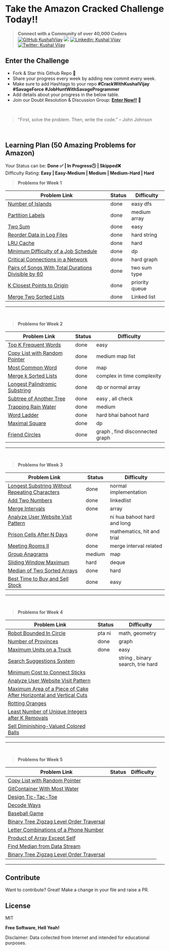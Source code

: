 # Take the Amazon Cracked Challenge Today!!

>  **Connect with a Community of over 40,000 Coders** 
[![GitHub KushalVijay](https://img.shields.io/github/followers/KushalVijay?label=follow&style=social)](https://github.com/KushalVijay) 
![](https://img.shields.io/youtube/channel/subscribers/UCOZMPD9TMk0C4yipWBaPZ7w?label=Subscribe%20to%20our%20Channel%20&style=social)
[![Linkedin: Kushal Vijay](https://img.shields.io/badge/-Kushal%20Vijay-blue?style=flat-square&logo=Linkedin&logoColor=white&link=https://www.linkedin.com/in/kushalvijay/)](https://www.linkedin.com/in/kushalvijay/)
[![Twitter: Kushal Vijay](https://img.shields.io/twitter/follow/KushalVijay_?style=social)](https://twitter.com/KushalVijay_)

## Enter the Challenge
- Fork & Star this Github Repo 🌟
- Share your progress every week by adding new commit every week.
- Make sure to add Hashtags to your repo **#CrackWithKushalVijay  #SavageForce  #JobHuntWithSavageProgrammer**
- Add details about your progress in the below table.
- Join our Doubt Resolution & Discussion Group: [**Enter Now!!**](https://t.me/vijaykushal) 👀

<br />

> "First, solve the problem. Then, write the code.” – John Johnson

<br/>

## Learning Plan (50 Amazing Problems for Amazon)

Your Status can be: **Done ✅ | In Progress🕓 | Skipped❌**
<br>
Difficulty Rating: **Easy | Easy-Medium | Medium | Medium-Hard | Hard**

> **Problems for Week 1**

| Problem Link | Status | Difficulty |
| ------ | ------ | ------ |
| [Number of Islands](https://leetcode.com/problems/number-of-islands/)  | done | easy dfs  |
| [Partition Labels](https://leetcode.com/problems/partition-labels/) | done | medium array |
| [Two Sum](https://leetcode.com/problems/two-sum/) |done  | easy |
| [Reorder Data in Log Files](https://leetcode.com/problems/reorder-data-in-log-files/)  | done | hard string  |
| [LRU Cache](https://leetcode.com/problems/lru-cache/)  | done | hard |
| [Minimum Difficulty of a Job Schedule](https://leetcode.com/problems/minimum-difficulty-of-a-job-schedule/)  | done | dp |
| [Critical Connections in a Network](https://leetcode.com/problems/critical-connections-in-a-network/) | done | hard graph |
| [Pairs of Songs With Total Durations Divisible by 60](https://leetcode.com/problems/pairs-of-songs-with-total-durations-divisible-by-60/)  | done | two sum type |
| [K Closest Points to Origin](https://leetcode.com/problems/k-closest-points-to-origin/)  | done | priority queue  |
| [Merge Two Sorted Lists](https://leetcode.com/problems/merge-two-sorted-lists/)  | done | Linked list  |


---
<br>

> **Problems for Week 2**

| Problem Link | Status | Difficulty |
| ------ | ------ | ------ |
| [Top K Frequent Words]( https://leetcode.com/problems/top-k-frequent-words/) | done | easy |
| [Copy List with Random Pointer]( https://leetcode.com/problems/copy-list-with-random-pointer/)  | done | medium map list |
| [Most Common Word](https://leetcode.com/problems/most-common-word/)  | done | map |
| [Merge k Sorted Lists]( https://leetcode.com/problems/merge-k-sorted-lists/) | done | complex in time complexity |
| [Longest Palindromic Substring]( https://leetcode.com/problems/longest-palindromic-substring/) |  done| dp or normal array |
| [Subtree of Another Tree]( https://leetcode.com/problems/subtree-of-another-tree/)  |done  | easy , all check |
| [Trapping Rain Water]( https://leetcode.com/problems/trapping-rain-water/)  | done | medium |
| [Word Ladder]( https://leetcode.com/problems/word-ladder/)  | done | hard bhai bahoot hard |
|  [Maximal Square]( https://leetcode.com/problems/maximal-square/)  | done | dp |
| [Friend Circles]( https://leetcode.com/problems/friend-circles/) | done | graph , find disconnected graph |

---
<br>

> **Problems for Week 3**

| Problem Link | Status | Difficulty |
| ------ | ------ | ------ |
| [Longest Substring Without Repeating Characters]( https://leetcode.com/problems/longest-substring-without-repeating-characters/)  | done  | normal implementation |
| [Add Two Numbers](https://leetcode.com/problems/add-two-numbers/)  | done | linkedlist  |
| [Merge Intervals]( https://leetcode.com/problems/merge-intervals/)  | done | array |
| [Analyze User Website Visit Pattern]( https://leetcode.com/problems/analyze-user-website-visit-pattern/)  |  | ni hua bahoot hard and long  |
| [Prison Cells After N Days]( https://leetcode.com/problems/prison-cells-after-n-days/)  | done | mathematics, hit and trial |
| [Meeting Rooms II]( https://leetcode.com/problems/meeting-rooms-ii/) | done | merge interval related |
| [Group Anagrams]( https://leetcode.com/problems/group-anagrams/) | medium | map |
| [Sliding Window Maximum]( https://leetcode.com/problems/sliding-window-maximum/)  | hard | deque |
| [Median of Two Sorted Arrays]( https://leetcode.com/problems/median-of-two-sorted-arrays/)  | done | hard |
| [Best Time to Buy and Sell Stock]( https://leetcode.com/problems/best-time-to-buy-and-sell-stock/) | done | easy |

---
<br>

> **Problems for Week 4**

| Problem Link | Status | Difficulty |
| ------ | ------ | ------ |
| [Robot Bounded In Circle]( https://leetcode.com/problems/robot-bounded-in-circle/) | pta ni | math, geometry |
| [Number of Provinces ]( https://leetcode.com/problems/number-of-provinces/) | done | graph |
| [Maximum Units on a Truck](https://leetcode.com/problems/maximum-units-on-a-truck/) | done | easy |
| [Search Suggestions System]( https://leetcode.com/problems/search-suggestions-system/) |  | string , binary search, trie hard |
| [Minimum Cost to Connect Sticks ]( https://leetcode.com/problems/minimum-cost-to-connect-sticks/)  |  |  |
| [Analyze User Website Visit Pattern]( https://leetcode.com/problems/analyze-user-website-visit-pattern/) |  |  |
| [Maximum Area of a Piece of Cake After Horizontal and Vertical Cuts ]( https://leetcode.com/problems/maximum-area-of-a-piece-of-cake-after-horizontal-and-vertical-cuts/)  |  |  |
| [Rotting Oranges]( https://leetcode.com/problems/rotting-oranges/) |  |  |
| [Least Number of Unique Integers after K Removals ]( https://leetcode.com/problems/least-number-of-unique-integers-after-k-removals/) |  |  |
| [Sell Diminishing-Valued Colored Balls]( https://leetcode.com/problems/sell-diminishing-valued-colored-balls/) |  |  |

---
<br>

> **Problems for Week 5**

| Problem Link | Status | Difficulty |
| ------ | ------ | ------ |
| [Copy List with Random Pointer]( https://leetcode.com/problems/copy-list-with-random-pointer/) |  |  |
| [GitContainer With Most Water]( https://leetcode.com/problems/container-with-most-water/) |  |  |
| [Design Tic-Tac-Toe]( https://leetcode.com/problems/design-tic-tac-toe/) |  |  |
| [Decode Ways](https://leetcode.com/problems/decode-ways/) |  |  |
| [Baseball Game](https://leetcode.com/problems/baseball-game/) |  |  |
| [Binary Tree Zigzag Level Order Traversal](https://leetcode.com/problems/binary-tree-zigzag-level-order-traversal/) |  |  |
| [Letter Combinations of a Phone Number](https://leetcode.com/problems/letter-combinations-of-a-phone-number/)  |  |  |
| [Product of Array Except Self](https://leetcode.com/problems/product-of-array-except-self/)  |  |  |
| [Find Median from Data Stream](https://leetcode.com/problems/find-median-from-data-stream/) |  |  |
| [Binary Tree Zigzag Level Order Traversal](https://leetcode.com/problems/binary-tree-zigzag-level-order-traversal/) |  |  |

---
## Contribute

Want to contribute? Great!
Make a change in your file and raise a PR.

## License

MIT

**Free Software, Hell Yeah!**

Disclaimer: Data collected from Internet and intended for educational purposes.

